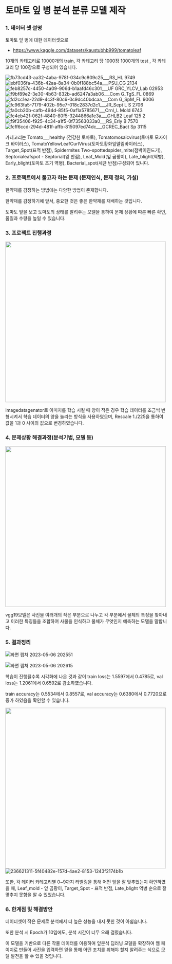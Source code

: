 # 토마토 잎 병 분석 분류 모델 제작


   ### 1. 데이터 셋 설명

토마토 잎 병에 대한 데이터셋으로
- https://www.kaggle.com/datasets/kaustubhb999/tomatoleaf

10개의 카테고리로 10000개의 train, 각 카테고리 당 1000장
1000개의 test , 각 카테고리 당 100장으로 구성되어 있습니다. 

![fb73cd43-aa32-4aba-978f-034c9c809c25___RS_HL 9749](https://github.com/yoon0309/Development_of_a_classification_model_for_analyzing_tomato_leaf_diseases/assets/102473586/8d55aa5a-3801-42d7-8aff-b36600834f50) ![ebf036fa-436b-42aa-8a34-0b0f188bc54a___PSU_CG 2134](https://github.com/yoon0309/Development_of_a_classification_model_for_analyzing_tomato_leaf_diseases/assets/102473586/93d30742-0937-4d22-86cd-9b899025084e)![feb8257c-4450-4a09-906d-b1aafd46c301___UF GRC_YLCV_Lab 02953](https://github.com/yoon0309/Development_of_a_classification_model_for_analyzing_tomato_leaf_diseases/assets/102473586/6b5e4248-6bc1-4fe8-adda-b4a63d3e4055)![f9bf89e2-3e30-4b63-832b-ad6247a3ab06___Com G_TgS_FL 0869](https://github.com/yoon0309/Development_of_a_classification_model_for_analyzing_tomato_leaf_diseases/assets/102473586/5b9db9bb-9b9f-46e7-89cc-10f81033269e)![fd2cc1ea-22d9-4c3f-80c6-0c9dc40bdcaa___Com G_SpM_FL 9006](https://github.com/yoon0309/Development_of_a_classification_model_for_analyzing_tomato_leaf_diseases/assets/102473586/c6403340-ebd7-4a73-9148-b9d22aff30c3)![fc963fa5-7179-402b-95e7-018c2837d2c1___JR_Sept L S 2706](https://github.com/yoon0309/Development_of_a_classification_model_for_analyzing_tomato_leaf_diseases/assets/102473586/2705b630-4729-4a45-b302-586f3a0b798e)![fa0cb20b-cafb-494d-85f5-0af1a5785671___Crnl_L Mold 6743](https://github.com/yoon0309/Development_of_a_classification_model_for_analyzing_tomato_leaf_diseases/assets/102473586/4df16635-5e4b-4104-93ed-a713e89907f5)![fc4eb42f-062f-4840-80f5-3244866a1e3a___GHLB2 Leaf 125 2](https://github.com/yoon0309/Development_of_a_classification_model_for_analyzing_tomato_leaf_diseases/assets/102473586/cf44b64a-d09b-4e1f-bc9f-27d2d277b4d1)![f9f35406-f925-4c34-a1f5-0f73563033a0___RS_Erly B 7570](https://github.com/yoon0309/Development_of_a_classification_model_for_analyzing_tomato_leaf_diseases/assets/102473586/a504f555-cf60-42c3-8948-1c08f8814226)![fcff6ccd-294d-481f-affb-815097ed74dc___GCREC_Bact Sp 3115](https://github.com/yoon0309/Development_of_a_classification_model_for_analyzing_tomato_leaf_diseases/assets/102473586/75e82156-bc5d-42e8-903e-14c533c790bb)


카테고리는 Tomato___healthy (건강한 토마토),  Tomatomosaicvirus(토마토 모자이크 바이러스),   TomatoYellowLeafCurlVirus(토마토황화잎말림바이러스), Target_Spot(표적 반점),  Spidermites Two-spottedspider_mite(점박이진드기),  Septorialeafspot - Septorial(잎 반점),   Leaf_Mold(잎 곰팡이),  Late_blight(역병),  Early_blight(토마토 초기 역병),   Bacterial_spot(세균 반점)구성되어 있니다. 




   ### 2. 프로젝트에서 풀고자 하는 문제 (문제인식, 문제 정의, 가설)

한약재를 감정하는 방법에는 다양한 방법이 존재합니다.  

한약재를 감정하기에 앞서, 중요한 것은 좋은 한약재를 재배하는 것입니다. 

토마토 잎을 보고 토마토의 상태를 알려주는 모델을 통하여 문제 상황에 따른 빠른 확인, 품질과 수량을 높일 수 있습니다. 






   ### 3. 프로젝트 진행과정 


<img width="500" src="https://user-images.githubusercontent.com/102473586/236621189-b0aa897d-8123-4512-b554-eaf06e738ad4.jpg"> 

imagedatagenator로 이미지를 학습 시킬 때 양이 적은 경우 학습 데이터를 조금씩 변형시켜서 학습 데이터의 양을 늘리는 방식을 사용하였으며, Rescale 1./225을 통하여 값을 1과 0 사이의 값으로 변경하였습니다.  





   ### 4. 문제상황 해결과정(분석기법, 모델 등)

<img width="500" src="https://user-images.githubusercontent.com/102473586/236621234-a6f84602-85c8-4826-82f5-e94366f54fd3.png"> 

vgg19모델은 사진을 여러개의 작은 부분으로 나누고 각 부분에서 물체의 특징을 찾아내고 이러한 특징들을 조합하여 사물을 인식하고 물체가 무엇인지 예측하는 모델을 말합니다.  





   ### 5. 결과정리 


![화면 캡처 2023-05-06 202551](https://user-images.githubusercontent.com/102473586/236621299-edb81880-df2b-4303-9b33-2b7abc365409.jpg)

![화면 캡처 2023-05-06 202615](https://user-images.githubusercontent.com/102473586/236621301-58d4b19b-7e81-49c2-b2fd-f7b2edfe3d61.jpg)


학습이 진행될수록 시각화에 나온 것과 같이 train loss는 1.5597에서 0.4785로, val loss는 1.2061에서 0.6592로 감소하였습니다.

train accuracy는 0.5534에서 0.8557로, val accuracy는 0.6380에서 0.7720으로 증가 하였음을 확인할 수 있습니다.   

<img width="500" src="https://user-images.githubusercontent.com/102473586/236621203-c252d99c-659c-432e-b28c-5f0e45fe33f1.jpg">![236621311-5f40482e-157d-4ae2-8153-1243f2174b1b](https://github.com/yoon0309/Development_of_a_classification_model_for_analyzing_tomato_leaf_diseases/assets/102473586/ff33c944-3def-4482-8770-20738999c3a0)


또한,  각 데이터 카테고리별 0~9까지 라벨링을 통해 어떤 잎을 잘 맞추었는지 확인하였을 때, Leaf_mold - 잎 곰팡이, Target_Spot - 표적 반점, Late_blight 역병 순으로 잘 맞추지 못함을 알 수 있었습니다.





   ### 6. 한계점 및 해결방안 

데이터셋이 작은 문제로 분석에서 더 높은 성능을 내지 못한 것이 아쉽습니다.

또한 분석 시 Epoch가 10임에도, 분석 시간이 너무 오래 걸렸습니다.

이 모델을 기반으로 다른 작물 데이터를 이용하여 잎분석 딥러닝 모델을 확장하여 웹 페이지로 만들어 사진을 입력하면 잎을 통해 어떤 조치를 취해야 할지 알려주는 식으로 모델 발전을 할 수 있을 것입니다.
